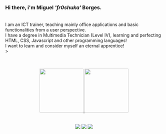 ### Hi there, i'm Miguel <i>'fr0shuka'</i> Borges.<br><br>

I am an ICT trainer, teaching mainly office applications and basic functionalities from a user perspective.<br>
I have a degree in Multimedia Technician (Level IV), learning and perfecting HTML, CSS, Javascript and other programming languages!<br>
I want to learn and consider myself an eternal apprentice!<br>><br><br><br>

<div align="center">
  <a href="https://github.com/fr0shuka">
  <img height="140em" src="https://github-readme-stats.vercel.app/api?username=fr0shuka&show_icons=true&theme=dark&include_all_commits=true&count_private=true"/>
  <img height="140em" src="https://github-readme-stats.vercel.app/api/top-langs/?username=fr0shuka&layout=compact&langs_count=7&theme=dark"/>
</div>
  <br><br>
  <div align="center"> 
    <a href="https://www.linkedin.com/in/miguelborges03/" target="_blank"><img src="https://img.shields.io/badge/-LinkedIn-%230077B5?style=for-the-badge&logo=linkedin&logoColor=white" target="_blank"></a> 
    <a href = "mailto:miguelborges.mb@gmail.com"><img src="https://img.shields.io/badge/-Gmail-%23333?style=for-the-badge&logo=gmail&logoColor=white" target="_blank"></a>
    <a href="https://instagram.com/miguel.borges3" target="_blank"><img src="https://img.shields.io/badge/-Instagram-%23E4405F?style=for-the-badge&logo=instagram&logoColor=white" target="_blank"></a>

 
</div>
